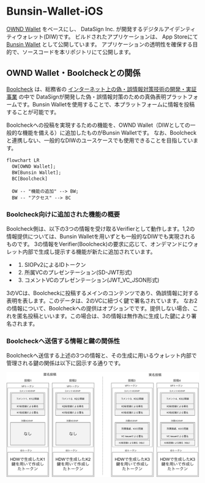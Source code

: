 # Bunsin-Wallet-iOS

[OWND Wallet](https://github.com/OWND-Project/OWND-Wallet-iOS) をベースにし、 DataSign Inc. が開発するデジタルアイデンティティウォレット(DIW)です。
ビルドされたアプリケーションは、 App Storeにて [Bunsin Wallet](https://apps.apple.com/jp/app/bunsin-wallet/id6739558008) として公開しています。
アプリケーションの透明性を確保する目的で、ソースコードを本リポジトリにて公開します。

## OWND Wallet・Boolcheckとの関係

 [Boolcheck](https://app.boolcheck.com/) は、総務省の [インターネット上の偽・誤情報対策技術の開発・実証事業](https://www.soumu.go.jp/main_sosiki/joho_tsusin/d_syohi/taisakugijutsu.html) の中で
DataSignが開発した偽・誤情報対策のための真偽表明プラットフォームです。Bunsin Walletを使用することで、本プラットフォームに情報を投稿することが可能です。

Boolcheckへの投稿を実現するための機能を、OWND Wallet（DIWとしての一般的な機能を備える）に追加したものがBunsin Walletです。
なお、Boolcheckと連携しない、一般的なDIWのユースケースでも使用できることを目指しています。

```mermaid
flowchart LR
  OW[OWND Wallet];
  BW[Bunsin Wallet];
  BC[Boolcheck]

  OW -- "機能の追加" --> BW;
  BW -- "アクセス" --> BC
```

### Boolcheck向けに追加された機能の概要

Boolcheck側は、以下の3つの情報を受け取るVerifierとして動作します。1,2の情報提供については、Bunsin Walletを用いずとも一般的なDIWでも実現されるものです。
3の情報をVerifier(Boolcheck)の要求に応じて、オンデマンドにウォレット内部で生成し提示する機能が新たに追加されています。

- 1. SIOPv2によるIDトークン
- 2. 所属VCのプレゼンテーション(SD-JWT形式)
- 3. コメントVCのプレゼンテーション(JWT_VC_JSON形式)

3のVCは、Boolcheckに投稿するメインのコンテンツであり、偽誤情報に対する表明を表します。このデータは、2のVCに紐づく鍵で署名されています。
なお2の情報について、Boolcheckへの提供はオプションでです。提供しない場合、これを匿名投稿といいます。この場合は、3の情報は無作為に生成した鍵により署名されます。

### Boolcheckへ送信する情報と鍵の関係性

Boolcheckへ送信する上述の3つの情報と、その生成に用いるウォレット内部で管理される鍵の関係は以下に図示する通りです。

![figure](figure.png)

